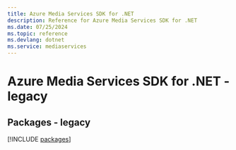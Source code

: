 ```yaml
---
title: Azure Media Services SDK for .NET
description: Reference for Azure Media Services SDK for .NET
ms.date: 07/25/2024
ms.topic: reference
ms.devlang: dotnet
ms.service: mediaservices
---
```

# Azure Media Services SDK for .NET - legacy
## Packages - legacy
[!INCLUDE [packages](media-services-index.md)]